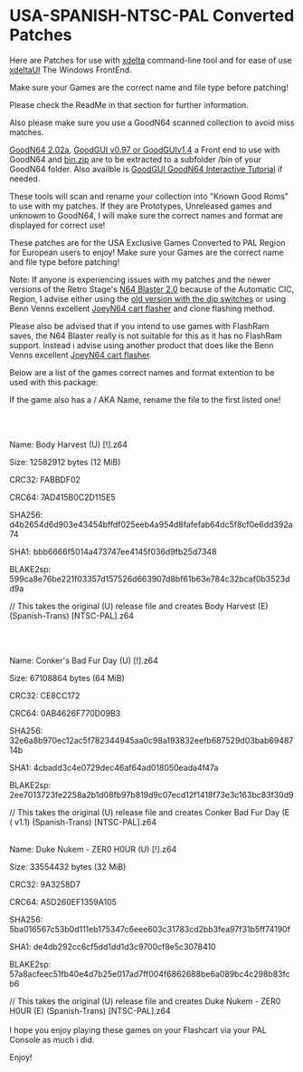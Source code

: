 # USA-SPANISH-NTSC-PAL Converted Patches

Here are Patches for use with [xdelta](http://xdelta.org/) command-line tool and for ease of use [xdeltaUI](https://www.romhacking.net/utilities/598/) The Windows FrontEnd.

Make sure your Games are the correct name and file type before patching!

Please check the ReadMe in that section for further information.

Also please make sure you use a GoodN64 scanned collection to avoid miss matches.

[GoodN64 2.02a](https://www.emutalk.net/threads/goodn64-2-02a.12068/), [GoodGUI v0.97 or GoodGUIv1.4](https://www.emutalk.net/threads/goodgui-v0-97.29155/) a Front end to use with GoodN64 and [bin.zip](https://www.emutalk.net/threads/bin-zip.12070/) are to be extracted to a subfolder /bin of your GoodN64 folder. Also availble is [GoodGUI GoodN64 Interactive Tutorial](https://www.emutalk.net/threads/goodgui-goodn64-tutorial.28965/) if needed.

These tools will scan and rename your collection into "Known Good Roms" to use with my patches. If they are Prototypes, Unreleased games and unknowm to GoodN64, I will make sure the correct names and format are displayed for correct use!

These patches are for the USA Exclusive Games Converted to PAL Region for European users to enjoy!
Make sure your Games are the correct name and file type before patching!

Note: If anyone is experiencing issues with my patches and the newer versions of the Retro Stage's [N64 Blaster 2.0](https://retrostage.net/?product=n64-blaster-2-0) because of the Automatic CIC, Region, I advise either using the [old version with the dip switches](https://web.archive.org/web/20210622192800/https://retrostage.net/?product=n64-blaster-2-0)  or using Benn Venns excellent [JoeyN64 cart flasher](https://bennvenn.myshopify.com/products/joeyn64-cart-flasher) and clone flashing method.


Please also be advised that if you intend to use games with FlashRam saves, the N64 Blaster really is not suitable for this as it has no FlashRam support. Instead i advise using another product that does like the Benn Venns excellent [JoeyN64 cart flasher](https://bennvenn.myshopify.com/products/joeyn64-cart-flasher).

Below are a list of the games correct names and format extention to be used with this package:

If the game also has a / AKA Name, rename the file to the first listed one!

<br>
</br>

Name: Body Harvest (U) [!].z64

Size: 12582912 bytes (12 MiB)

CRC32: FABBDF02

CRC64: 7AD415B0C2D115E5

SHA256: d4b2654d6d903e43454bffdf025eeb4a954d8fafefab64dc5f8cf0e6dd392a74

SHA1: bbb6666f5014a473747ee4145f036d9fb25d7348

BLAKE2sp: 599ca8e76be221f03357d157526d663907d8bf61b63e784c32bcaf0b3523dd9a

// This takes the original (U) release file and creates Body Harvest (E) (Spanish-Trans) [NTSC-PAL].z64

<br>
</br>

Name: Conker's Bad Fur Day (U) [!].z64

Size: 67108864 bytes (64 MiB)

CRC32: CE8CC172

CRC64: 0AB4626F770D09B3

SHA256: 32e6a8b970ec12ac5f782344945aa0c98a193832eefb687529d03bab6948714b

SHA1: 4cbadd3c4e0729dec46af64ad018050eada4f47a

BLAKE2sp: 2ee7013723fe2258a2b1d08fb97b819d9c07ecd12f1418f73e3c163bc83f30d9

// This takes the original (U) release file and creates Conker Bad Fur Day (E ( v1.1) (Spanish-Trans) [NTSC-PAL].z64
<br>
</br>

Name: Duke Nukem - ZER0 H0UR (U) [!].z64

Size: 33554432 bytes (32 MiB)

CRC32: 9A3258D7

CRC64: A5D260EF1359A105

SHA256: 5ba016567c53b0d111eb175347c6eee603c31783cd2bb3fea97f31b5ff74190f

SHA1: de4db292cc6cf5dd1dd1d3c9700cf8e5c3078410

BLAKE2sp: 57a8acfeec51fb40e4d7b25e017ad7ff004f6862688be6a089bc4c298b83fcb6

// This takes the original (U) release file and creates Duke Nukem - ZER0 H0UR (E) (Spanish-Trans) [NTSC-PAL].z64
<br>
</br>
I hope you enjoy playing these games on your Flashcart via your PAL Console as much i did.
<p>
</p>
Enjoy!
